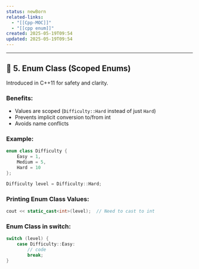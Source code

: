 ```yaml
---
status: newBorn
related-links:
  - "[[Cpp-MOC]]"
  - "[[cpp enum]]"
created: 2025-05-19T09:54
updated: 2025-05-19T09:54
---
```

---

## 🔵 5. Enum Class (Scoped Enums)
Introduced in C++11 for safety and clarity.

### Benefits:
- Values are scoped (`Difficulty::Hard` instead of just `Hard`)
- Prevents implicit conversion to/from int
- Avoids name conflicts

### Example:
```cpp
enum class Difficulty {
    Easy = 1,
    Medium = 5,
    Hard = 10
};

Difficulty level = Difficulty::Hard;
```

### Printing Enum Class Values:
```cpp
cout << static_cast<int>(level);  // Need to cast to int
```

### Enum Class in switch:
```cpp
switch (level) {
    case Difficulty::Easy:
        // code
        break;
}
```


